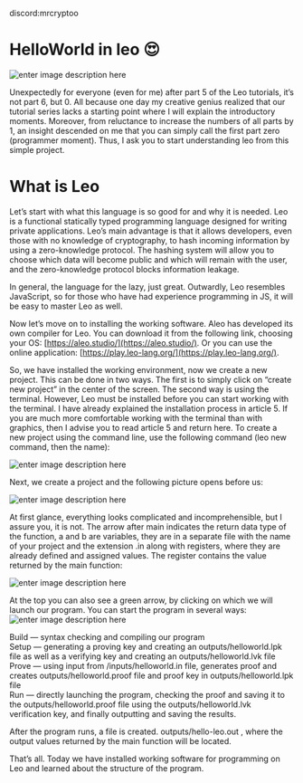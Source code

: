 discord:mrcryptoo
# HelloWorld in leo 😍

![enter image description here](https://miro.medium.com/v2/resize:fit:828/format:webp/1*ooKP0GZpCIpFzUPqR8u43w.png)

Unexpectedly for everyone (even for me) after part 5 of the Leo tutorials, it’s not part 6, but 0. All because one day my creative genius realized that our tutorial series lacks a starting point where I will explain the introductory moments. Moreover, from reluctance to increase the numbers of all parts by 1, an insight descended on me that you can simply call the first part zero (programmer moment). Thus, I ask you to start understanding leo from this simple project.


# What is Leo

Let’s start with what this language is so good for and why it is needed. Leo is a functional statically typed programming language designed for writing private applications. Leo’s main advantage is that it allows developers, even those with no knowledge of cryptography, to hash incoming information by using a zero-knowledge protocol. The hashing system will allow you to choose which data will become public and which will remain with the user, and the zero-knowledge protocol blocks information leakage.

In general, the language for the lazy, just great. Outwardly, Leo resembles JavaScript, so for those who have had experience programming in JS, it will be easy to master Leo as well.

Now let’s move on to installing the working software. Aleo has developed its own compiler for Leo. You can download it from the following link, choosing your OS: [https://aleo.studio/](https://aleo.studio/). Or you can use the online application: [https://play.leo-lang.org/](https://play.leo-lang.org/).

So, we have installed the working environment, now we create a new project. This can be done in two ways. The first is to simply click on “create new project” in the center of the screen. The second way is using the terminal. However, Leo must be installed before you can start working with the terminal. I have already explained the installation process in article 5. If you are much more comfortable working with the terminal than with graphics, then I advise you to read article 5 and return here. To create a new project using the command line, use the following command (leo new command, then the name):

![enter image description here](https://imageupload.io/ib/lScDrZmrj9NGGEY_1699103988.png)

Next, we create a project and the following picture opens before us:

![enter image description here](https://imageupload.io/ib/WT7uDGGtz5VH7lW_1699104091.webp)

At first glance, everything looks complicated and incomprehensible, but I assure you, it is not. The arrow after main indicates the return data type of the function, a and b are variables, they are in a separate file with the name of your project and the extension .in along with registers, where they are already defined and assigned values. The register contains the value returned by the main function:

![enter image description here](https://imageupload.io/ib/cx2xMvc1xEHoPhU_1699104263.webp)

At the top you can also see a green arrow, by clicking on which we will launch our program. You can start the program in several ways:
![enter image description here](https://imageupload.io/ib/0eD7snqivlGVSHp_1699104379.webp)

Build — syntax checking and compiling our program  
Setup — generating a proving key and creating an outputs/helloworld.lpk file as well as a verifying key and creating an outputs/helloworld.lvk file  
Prove — using input from /inputs/helloworld.in file, generates proof and creates outputs/helloworld.proof file and proof key in outputs/helloworld.lpk file  
Run — directly launching the program, checking the proof and saving it to the outputs/helloworld.proof file using the outputs/helloworld.lvk verification key, and finally outputting and saving the results.

After the program runs, a file is created. outputs/hello-leo.out , where the output values ​​returned by the main function will be located.

That’s all. Today we have installed working software for programming on Leo and learned about the structure of the program.
